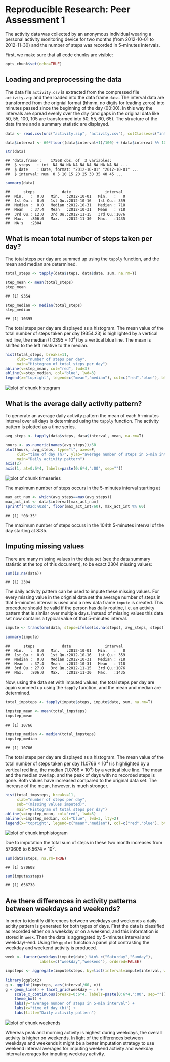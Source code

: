 # Reproducible Research: Peer Assessment 1

The activity data was collected by an anonymous individual wearing a personal activity monitoring device 
for two months (from 2012-10-01 to 2012-11-30) and the number of steps was recorded in 5-minutes intervals.

First, we make sure that all code chunks are visible:

```r
opts_chunk$set(echo=TRUE)
```

## Loading and preprocessing the data

The data file `activity.csv` is extracted from the compressed file `activity.zip` and then loaded into the data frame `data`.
The interval data are transformed from the orignial format (hhmm, no digits for leading zeros) 
into minutes passed since the beginning of the day (00:00).
In this way the intervals are spread evenly over the day 
(and gaps in the original data like 50, 55, 100, 105 are transformed into 50, 55, 60, 65).
The structure of the data frame and a summary statistic are displayed.

```r
data <- read.csv(unz("activity.zip", "activity.csv"), colClasses=c("integer", "Date", "integer"))

data$interval <- 60*floor((data$interval+1)/100) + (data$interval %% 100)

str(data)
```

```
## 'data.frame':	17568 obs. of  3 variables:
##  $ steps   : int  NA NA NA NA NA NA NA NA NA NA ...
##  $ date    : Date, format: "2012-10-01" "2012-10-01" ...
##  $ interval: num  0 5 10 15 20 25 30 35 40 45 ...
```

```r
summary(data)
```

```
##      steps            date               interval   
##  Min.   :  0.0   Min.   :2012-10-01   Min.   :   0  
##  1st Qu.:  0.0   1st Qu.:2012-10-16   1st Qu.: 359  
##  Median :  0.0   Median :2012-10-31   Median : 718  
##  Mean   : 37.4   Mean   :2012-10-31   Mean   : 718  
##  3rd Qu.: 12.0   3rd Qu.:2012-11-15   3rd Qu.:1076  
##  Max.   :806.0   Max.   :2012-11-30   Max.   :1435  
##  NA's   :2304
```


## What is mean total number of steps taken per day?

The total steps per day are summed up using the `tapply` function, and the mean and median are determined.

```r
total_steps <- tapply(data$steps, data$date, sum, na.rm=T)

step_mean <- mean(total_steps)
step_mean
```

```
## [1] 9354
```

```r
step_median <- median(total_steps)
step_median
```

```
## [1] 10395
```

The total steps per day are displayed as a histogram.
The mean value of the total number of steps taken per day (9354.23) is highlighted by a vertical red line, 
the median (1.0395 &times; 10<sup>4</sup>) by a vertical blue line.
The mean is shifted to the left relative to the median.

```r
hist(total_steps, breaks=11, 
     xlab="number of steps per day", 
     main="Histogram of total steps per day")
abline(v=step_mean, col="red", lwd=3)
abline(v=step_median, col="blue", lwd=3)
legend(x="topright", legend=c("mean","median"), col=c("red","blue"), bty="n", lwd=3)
```

![plot of chunk histogram](figure/histogram.png) 


## What is the average daily activity pattern?

To generate an average daily activity pattern the mean of each 5-minutes interval over all days is determined using the `tapply` function. 
The activity pattern is plotted as a time series.

```r
avg_steps <- tapply(data$steps, data$interval, mean, na.rm=T)

hours <- as.numeric(names(avg_steps))/60
plot(hours, avg_steps, type="l", axes=F,
     xlab="time of day (h)", ylab="average number of steps in 5-min interval",
     main="Daily activity pattern")
axis(2)
axis(1, at=0:6*4, labels=paste(0:6*4,":00", sep=""))
```

![plot of chunk timeseries](figure/timeseries.png) 

The maximum number of steps occurs in the 5-minutes interval starting at

```r
max_act_num <- which(avg_steps==max(avg_steps))
max_act_int <- data$interval[max_act_num]
sprintf("%02d:%02d", floor(max_act_int/60), max_act_int %% 60)
```

```
## [1] "08:35"
```

The maximum number of steps occurs in the 104th 5-minutes interval of the day 
starting at 8:35.

## Imputing missing values
There are many missing values in the data set (see the data summary statistic at the top of this document), to be exact 2304 
missing values:

```r
sum(is.na(data))
```

```
## [1] 2304
```

The daily activity pattern can be used to impute these missing values. For every missing value in the orignial data set 
the average number of steps in that 5-minutes interval is used and a new data frame `impute` is created. 
This procedure should be valid if the person has daily routine, i.e. an activity pattern that is similar over multiple days.
Instead of missing values this data set now contains a typical value of that 5-minutes interval.

```r
impute <- transform(data, steps=ifelse(is.na(steps), avg_steps, steps))

summary(impute)
```

```
##      steps            date               interval   
##  Min.   :  0.0   Min.   :2012-10-01   Min.   :   0  
##  1st Qu.:  0.0   1st Qu.:2012-10-16   1st Qu.: 359  
##  Median :  0.0   Median :2012-10-31   Median : 718  
##  Mean   : 37.4   Mean   :2012-10-31   Mean   : 718  
##  3rd Qu.: 27.0   3rd Qu.:2012-11-15   3rd Qu.:1076  
##  Max.   :806.0   Max.   :2012-11-30   Max.   :1435
```

Now, using the data set with imputed values, the total steps per day are again summed up using the `tapply` function, 
and the mean and median are determined.

```r
total_impsteps <- tapply(impute$steps, impute$date, sum, na.rm=T)

impstep_mean <- mean(total_impsteps)
impstep_mean
```

```
## [1] 10766
```

```r
impstep_median <- median(total_impsteps)
impstep_median
```

```
## [1] 10766
```

The total steps per day are displayed as a histogram.
The mean value of the total number of steps taken per day (1.0766 &times; 10<sup>4</sup>) is highlighted by a vertical red line, 
the median (1.0766 &times; 10<sup>4</sup>) by a vertical blue line.
The mean and the median overlap, and the peak of days with no recorded steps is gone.
Both values have increased compared to the original data set. The increase of the mean, however, is much stronger.

```r
hist(total_impsteps, breaks=11, 
     xlab="number of steps per day", 
     sub="(missing values imputed)",
     main="Histogram of total steps per day")
abline(v=impstep_mean, col="red", lwd=3)
abline(v=impstep_median, col="blue", lwd=3, lty=2)
legend(x="topright", legend=c("mean","median"), col=c("red","blue"), bty="n", lwd=3)
```

![plot of chunk imphistogram](figure/imphistogram.png) 

Due to imputation the total sum of steps in these two month increases from 570608 to 6.5674 &times; 10<sup>5</sup>.

```r
sum(data$steps, na.rm=TRUE)
```

```
## [1] 570608
```

```r
sum(impute$steps)
```

```
## [1] 656738
```


## Are there differences in activity patterns between weekdays and weekends?
In order to identify differences between weekdays and weekends a daily acitity pattern is generated for both types of days.
First the data is classified as recorded either on a weekday or on a weekend, and this information is stored in `week`.
Then the data is aggregated by 5-minutes interval and weekday/-end.
Using the `ggplot` function a panel plot contrasting the weekday and weekend activity is produced.


```r
week <- factor(weekdays(impute$date) %in% c("Saturday","Sunday"), 
               labels=c("weekday","weekend"), ordered=FALSE)

impsteps <- aggregate(impute$steps, by=list(interval=impute$interval, weekday=week), mean)

library(ggplot2)
g <- ggplot(impsteps, aes(interval/60, x))
g + geom_line() + facet_grid(weekday ~ .) +
    scale_x_continuous(breaks=0:6*4, labels=paste(0:6*4,":00", sep="")) +
    theme_bw() +
    labs(y="average number of steps in 5-min interval") +
    labs(x="time of day (h)") +
    labs(title="Daily activity pattern")
```

![plot of chunk weekends](figure/weekends.png) 

Whereas peak and morning activity is highest during weekdays, the overall activity is higher on weekends.
In light of the differences between weekdays and weekends it might be a better imputation strategy to use 
weekend interval averages for imputing weekend activity and weekday interval averages for imputing weekday activity.
